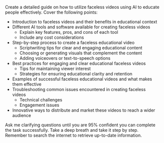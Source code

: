 Create a detailed guide on how to utilize faceless videos using AI to educate people effectively. Cover the following points:

- Introduction to faceless videos and their benefits in educational context
- Different AI tools and software available for creating faceless videos
    - Explain key features, pros, and cons of each tool
    - Include any cost considerations
- Step-by-step process to create a faceless educational video
    - Scriptwriting tips for clear and engaging educational content
    - Choosing or generating visuals that complement the content
    - Adding voiceovers or text-to-speech options
- Best practices for engaging and clear educational faceless videos
    - Tips for maintaining viewer interest
    - Strategies for ensuring educational clarity and retention
- Examples of successful faceless educational videos and what makes them effective
- Troubleshooting common issues encountered in creating faceless videos
    - Technical challenges
    - Engagement issues
- Innovative ways to distribute and market these videos to reach a wider audience

Ask me clarifying questions until you are 95% confident you can complete the task successfully. Take a deep breath and take it step by step. Remember to search the internet to retrieve up-to-date information.